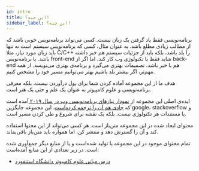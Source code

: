 ```yaml
---
id: intro
title: این چیه؟!
sidebar_label: این چیه؟!
---
```


برنامه‌نویسی فقط یاد گرفتن یک زبان نیست. کسی می‌تواند برنامه‌نویس خوبی باشد که از مطالب زیادی مطلع باشد. به عنوان مثال، کسی که برنامه‌نویس سیستم است نه تنها باید زبان مورد نیاز، مثلا C/C++ را بلد باشد، بلکه باید از جزئیات سیستم هم خبر داشته باشد. یا برنامه‌نویس front-end شاید فقط با تکنولوژی وب کار کند، اما اگر از back-end هم با خبر باشد، تصمیمات بهتری می‌گیرد و برنامه‌ی بهتری می‌نویسد. از همه مهم‌تر، اگر بیشتر بلد باشیم بهتر می‌توانیم مسیر خود را مشخص کنیم.

هدف ما از این مجموعه آماده کردن شما برای پول درآوردن نیست، بلکه معرفی برنامه‌نویسی و علوم کامپیوتر به عنوان یک علم و حتی یک هنر است.

ایده‌ی اصلی این مجموعه از [نمودار نیازهای برنامه‌نویسی وب در سال ۲۰۱۹ ](https://github.com/kamranahmedse/developer-roadmap) آمده است که [جادی هم آن را ترجمه کرده‌است](https://jadi.net/2019/02/how-to-become-frontend-backend-devops/).
این مجموعه جایگزین google، stackoverflow و یا مستندات هر تکنولوژی نیست، بلکه یک نقشه برای شروع و طی کردن مسیر است.

محتوای ایجاد شده در این مجموعه متن‌باز است. هر کسی می‌تواند از این محتوا استفاده کند و آن را گسترش دهد و منتشر کن، اما همواره باید متن‌باز باقی‌بماند.

تمام محتوای موجود در این مجموعه یا تولید شده‌است و یا از منابع دیگر جمع‌آوری شده است. در زیر تعدادی از این منابع آمده‌است:

- [درس مبانی علوم کامپیوتر دانشگاه استنفورد](http://web.stanford.edu/class/cs101/)
